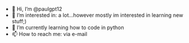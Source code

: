 - 👋 Hi, I’m @paulgpt12
- 👀 I’m interested in: a lot...however mostly im interested in learning new stuff;)
- 🌱 I’m currently learning how to code in python
- 📫 How to reach me: via e-mail

<!---
paulgpt12/paulgpt12 is a ✨ special ✨ repository because its `README.md` (this file) appears on your GitHub profile.
You can click the Preview link to take a look at your changes.
--->
